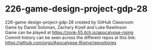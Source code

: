 # 226-game-design-project-gdp-28
226-game-design-project-gdp-28 created by GitHub Classroom\
Game by Daniel Soloman, Zachary Kizell and Luke Rawlinson\
Game can be played at https://zonk-55.itch.io/apocalypse-rising \
Commit history can be seen across the different repos at this link:\
https://github.com/orgs/Apocalypse-Rising/repositories
